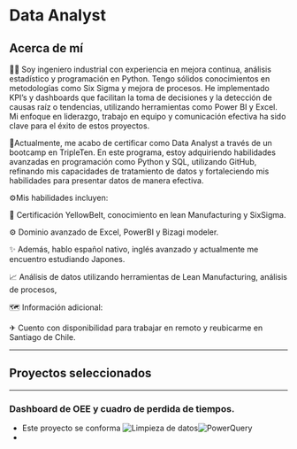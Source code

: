 # Data Analyst

## Acerca de mí
👨‍💻 Soy ingeniero industrial con experiencia en mejora continua, análisis estadístico y programación en Python. Tengo sólidos conocimientos en metodologías como Six Sigma y mejora de procesos. He implementado KPI’s y dashboards que facilitan la toma de decisiones y la detección de causas raíz o tendencias, utilizando herramientas como Power BI y Excel. Mi enfoque en liderazgo, trabajo en equipo y comunicación efectiva ha sido clave para el éxito de estos proyectos.

🎯Actualmente, me acabo de certificar como Data Analyst a través de un bootcamp en TripleTen. En este programa, estoy adquiriendo habilidades avanzadas en programación como Python y SQL, utilizando GitHub, refinando mis capacidades de tratamiento de datos y fortaleciendo mis habilidades para presentar datos de manera efectiva. 

⚙Mis habilidades incluyen:

🥋 Certificación YellowBelt, conocimiento en lean Manufacturing y SixSigma.

⚙ Dominio avanzado de Excel, PowerBI y Bizagi modeler.

✨ Además, hablo español nativo, inglés avanzado y actualmente me encuentro estudiando Japones. 

📈 Análisis de datos utilizando herramientas de Lean Manufacturing, análisis de procesos,

🗺 Información adicional:

✈ Cuento con disponibilidad para trabajar en remoto y reubicarme en Santiago de Chile. 
______________________________________________________________________________________________________________

## Proyectos seleccionados
______________________________________
### Dashboard de OEE y cuadro de perdida de tiempos.
- Este proyecto se conforma
<img src="https://camo.githubusercontent.com/629c100550014b368c11d9d443b96cb5ef0130d1a8a520082fca4cac81809e3b/68747470733a2f2f696d672e736869656c64732e696f2f62616467652f4c696d7069657a615f64655f6461746f732d3239354639383f7374796c653d666f722d7468652d6261646765" alt="Limpieza de datos" data-canonical-src="https://img.shields.io/badge/Limpieza_de_datos-295F98?style=for-the-badge" style="max-width: 100%;"><img src="https://camo.githubusercontent.com/629c100550014b368c11d9d443b96cb5ef0130d1a8a520082fca4cac81809e3b/68747470733a2f2f696d672e736869656c64732e696f2f62616467652f4c696d7069657a615f64655f6461746f732d3239354639383f7374796c653d666f722d7468652d6261646765" alt="PowerQuery" data-canonical-src="https://img.shields.io/badge/Limpieza_de_datos-295F98?style=for-the-badge" style="max-width: 100%;">
- 
